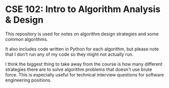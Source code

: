 # CSE 102: Intro to Algorithm Analysis & Design
This repository is used for notes on algorithm design strategies and some common algorithms.

It also includes code written in Python for each algorithm, but please note that I don't run any of my code so they might not actually run.

I think the biggest thing to take away from the course is how many different strategies there are to solve algorithm problems that doesn't use brute force. This is especially useful for technical interview questions for software engineering positions.